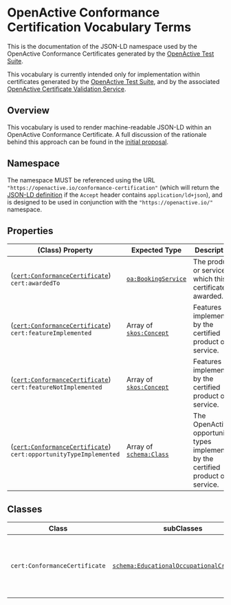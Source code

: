 # OpenActive Conformance Certification Vocabulary Terms

This is the documentation of the JSON-LD namespace used by the OpenActive Conformance Certificates generated by the [OpenActive Test Suite](https://github.com/openactive/openactive-test-suite).

This vocabulary is currently intended only for implementation within certificates generated by the [OpenActive Test Suite](https://github.com/openactive/openactive-test-suite), and by the associated [OpenActive Certificate Validation Service](https://github.com/openactive/openactive-test-suite/tree/master/packages/openactive-integration-tests/test/certification).

## Overview

This vocabulary is used to render machine-readable JSON-LD within an OpenActive Conformance Certificate. A full discussion of the rationale behind this approach can be found in the [initial proposal](https://github.com/openactive/conformance-certification/issues/1).

## Namespace

The namespace MUST be referenced using the URL `"https://openactive.io/conformance-certification"` (which will return the [JSON-LD definition](https://openactive.io/conformance-certification/conformance-certification.jsonld) if the `Accept` header contains `application/ld+json`), and is designed to be used in conjunction with the `"https://openactive.io/"` namespace.



## Properties

| (Class) Property    |  Expected Type  | Description                                                         |
|---------------------|-----------------|---------------------------------------------------------------------|
| <a name="awardedTo"></a> ([`cert:ConformanceCertificate`](https://openactive.io/conformance-certification#ConformanceCertificate)) <br/>  `cert:awardedTo` | [`oa:BookingService`](https://openactive.io/BookingService) | The product or service to which this certificate is awarded. |
| <a name="featureImplemented"></a> ([`cert:ConformanceCertificate`](https://openactive.io/conformance-certification#ConformanceCertificate)) <br/>  `cert:featureImplemented` | Array of [`skos:Concept`](http://www.w3.org/2004/02/skos/core#Concept) | Features implemented by the certified product or service. |
| <a name="featureNotImplemented"></a> ([`cert:ConformanceCertificate`](https://openactive.io/conformance-certification#ConformanceCertificate)) <br/>  `cert:featureNotImplemented` | Array of [`skos:Concept`](http://www.w3.org/2004/02/skos/core#Concept) | Features not implemented by the certified product or service. |
| <a name="opportunityTypeImplemented"></a> ([`cert:ConformanceCertificate`](https://openactive.io/conformance-certification#ConformanceCertificate)) <br/>  `cert:opportunityTypeImplemented` | Array of [`schema:Class`](https://schema.org/Class) | The OpenActive opportunity types implemented by the certified product or service. |



## Classes

| Class                      | subClasses | Description                                                                                 |
|----------------------------|------------|---------------------------------------------------------------------------------------------|
| <a name="ConformanceCertificate"></a> `cert:ConformanceCertificate` | [`schema:EducationalOccupationalCredential`](https://schema.org/EducationalOccupationalCredential) | A certificate that asserts the service’s conformance to established standards. |

